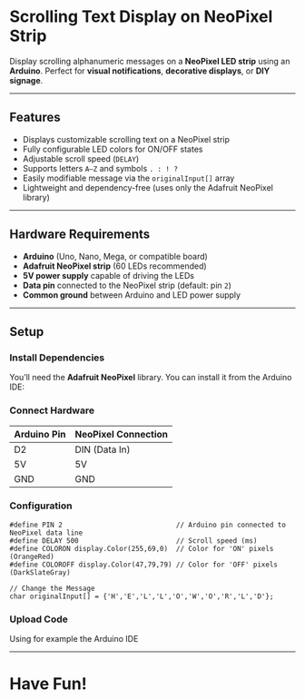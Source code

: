 # Scrolling Text Display on NeoPixel Strip

Display scrolling alphanumeric messages on a **NeoPixel LED strip** using an **Arduino**. Perfect for **visual notifications**, **decorative displays**, or **DIY signage**.

---

## Features

- Displays customizable scrolling text on a NeoPixel strip
- Fully configurable LED colors for ON/OFF states
- Adjustable scroll speed (`DELAY`)
- Supports letters `A–Z` and symbols `. : ! ?`
- Easily modifiable message via the `originalInput[]` array
- Lightweight and dependency-free (uses only the Adafruit NeoPixel library)

---

## Hardware Requirements

- **Arduino** (Uno, Nano, Mega, or compatible board)
- **Adafruit NeoPixel strip** (60 LEDs recommended)
- **5V power supply** capable of driving the LEDs
- **Data pin** connected to the NeoPixel strip (default: pin `2`)
- **Common ground** between Arduino and LED power supply

---

## Setup

### Install Dependencies

You’ll need the **Adafruit NeoPixel** library. You can install it from the Arduino IDE:

### Connect Hardware

| Arduino Pin | NeoPixel Connection |
| ----------- | ------------------- |
| D2          | DIN (Data In)       |
| 5V          | 5V                  |
| GND         | GND                 |

### Configuration

```
#define PIN 2                            // Arduino pin connected to NeoPixel data line
#define DELAY 500                        // Scroll speed (ms)
#define COLORON display.Color(255,69,0)  // Color for 'ON' pixels (OrangeRed)
#define COLOROFF display.Color(47,79,79) // Color for 'OFF' pixels (DarkSlateGray)
```

```
// Change the Message
char originalInput[] = {'H','E','L','L','O','W','O','R','L','D'}; 
```

### Upload Code

Using for example the Arduino IDE

---

# Have Fun!
